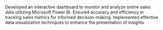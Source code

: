 Developed an interactive dashboard to monitor and analyze online sales data utilizing Microsoft Power BI. Ensured accuracy and efficiency in tracking sales metrics for informed decision-making. Implemented effective data visualization techniques to enhance the presentation of insights. 

